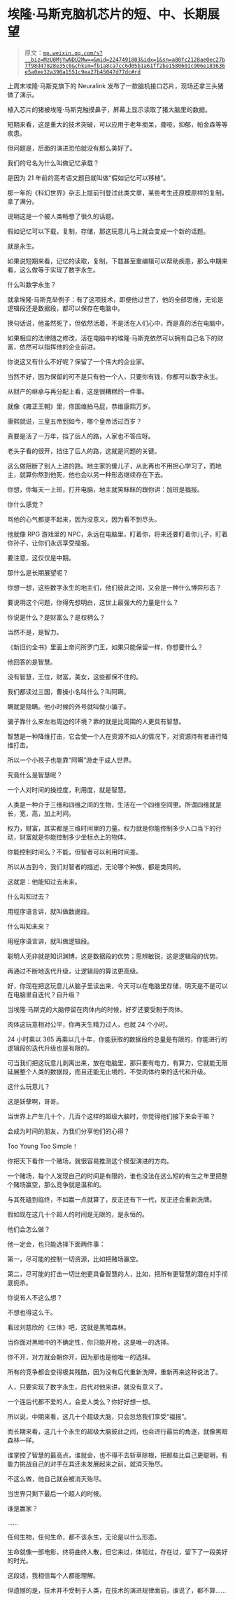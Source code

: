 # 埃隆·马斯克脑机芯片的短、中、长期展望

> 原文：[`mp.weixin.qq.com/s?__biz=MzU0MjYwNDU2Mw==&mid=2247491803&idx=1&sn=a80fc2128ae0ec27b7f98d47828e35c0&chksm=fb1a8ca7cc6d05b1a61ff2be1580601c906e183636e5a0ee32a390a1551c9ea27b45047d77dc#rd`](http://mp.weixin.qq.com/s?__biz=MzU0MjYwNDU2Mw==&mid=2247491803&idx=1&sn=a80fc2128ae0ec27b7f98d47828e35c0&chksm=fb1a8ca7cc6d05b1a61ff2be1580601c906e183636e5a0ee32a390a1551c9ea27b45047d77dc#rd)

上周末埃隆·马斯克旗下的 Neuralink 发布了一款脑机接口芯片，现场还拿三头猪做了演示。

植入芯片的猪被埃隆·马斯克触摸鼻子，屏幕上显示读取了猪大脑里的数据。

短期来看，这是重大的技术突破，可以应用于老年痴呆，聋哑，抑郁，帕金森等等疾患。

但问题是，后面的演进恐怕就没有那么美好了。 

我们的号名为什么叫做记忆承载？

是因为 21 年前的高考语文题目就叫做“假如记忆可以移植”。

那一年的《科幻世界》杂志上提前刊登过此类文章，某些考生还原模原样的复制，拿了满分。

说明这是一个被人类畅想了很久的话题。 

假如记忆可以下载，复制，存储，那这玩意儿马上就会变成一个新的话题。 

就是永生。

如果说短期来看，记忆的读取，复制，下载甚至重编辑可以帮助疾患，那么中期来看，这么做等于实现了数字永生。 

什么叫数字永生？ 

就拿埃隆·马斯克举例子：有了这项技术，即便他过世了，他的全部思维，无论是逻辑段还是数据段，都可以保存在电脑中。

换句话说，他虽然死了，但依然活着，不是活在人们心中，而是真的活在电脑中。

如果相应的法律随之修改，活在电脑中的埃隆·马斯克依然可以拥有自己名下的财富，依然可以指挥他的企业前进。

你说这又有什么不好呢？保留了一个伟大的企业家。

当然不好，因为保留的可不是只有他一个人，只要你有钱，你都可以数字永生。

从财产的继承与再分配上看，这是很糟糕的一件事。 

就像《雍正王朝》里，佟国维拍马屁，恭维康熙万岁。 

康熙就说，三皇五帝到如今，哪个皇帝活过百岁？

真要是活了一万年，挡了后人的路，人家也不答应呀。

老头子看的很开，挡住了后人的路，这就是问题的关键。 

这么做阻断了别人上进的路。地主家的傻儿子，从此再也不用担心学习了，而地主，就算你熬到他死，他也会以另一种形态继续存在下去。 

你想，你每天一上班，打开电脑，地主就笑眯眯的跟你讲：加班是福报。 

你什么感觉？

骂他的心气都提不起来，因为没意义，因为看不到尽头。

他就像 RPG 游戏里的 NPC，永远在电脑里，盯着你，将来还要盯着你儿子，盯着你孙子，让你们永远享受福报。 

要注意，这仅仅是中期。 

那什么是长期展望呢？ 

你想一想，这些数字永生的地主们，他们彼此之间，又会是一种什么博弈形态？

要说明这个问题，你得先想明白，这世上最强大的力量是什么？

你说是什么？是财富么？是权柄么？

当然不是，是智力。 

《新旧约全书》里面上帝问所罗门王，如果只能保留一样，你想要什么？

他回答的是智慧。

没有智慧，王位，财富，美女，这些都保不住的。 

我们都读过三国，曹操小名叫什么？叫阿瞒。

瞒就是隐瞒。他小时候的外号就叫做小骗子。

骗子靠什么来左右周边的环境？靠的就是比周围的人更具有智慧。

智慧是一种降维打击，它会使一个人在资源不如人的情况下，对资源持有者进行降维打击。

所以一个小孩子也能靠“阿瞒”游走于成人世界。

究竟什么是智慧呢？

一个人对时间的操控度，利用度，就是智慧。

人类是一种介于三维和四维之间的生物，生活在一个四维空间里。所谓四维就是长，宽，高，加上时间。

权力，财富，其实都是三维时间里的力量。权力就是你能控制多少人口当下的行动，财富就是你能控制多少坐标点上的物体。

你能控制时间么？不能，但智者可以利用时间差。

所以从古到今，我们对智者的描述，无论哪个种族，都是类同的。

这就是：他能知过去未来。

什么叫知过去？

用程序语言讲，就叫做数据段。

什么叫知未来？

用程序语言讲，就叫做逻辑段。 

聪明人无非就是知识渊博，这是数据段的优势；思辨敏锐，这是逻辑段的优势。

再通过不断地迭代升级，让逻辑段的算法更高级。

好，你现在把这玩意儿从脑子里读出来，今天可以在电脑里存储，明天是不是可以在电脑里自迭代？自升级？

当埃隆·马斯克的大脑停留在肉体内的时候，好歹还要受制于肉体。

肉体这玩意相对公平，你再天生精力过人，也就 24 个小时。

24 小时乘以 365 再乘以几十年，你能获取的数据段的总量是有限的，你能进行的逻辑段的迭代升级也是有限的。

可当我们把这玩意儿剥离出来，放在电脑里，那只要有电力，有算力，它就能无限延展整个人类的数据段，而且还能无止境的，不受肉体约束的迭代和升级。

这什么玩意儿？

这是妖孽啊，哥哥。

当世界上产生几十个，几百个这样的超级大脑时，你觉得他们接下来会干嘛？ 

会成为时间的朋友，为我们分享他们的心得？

Too Young Too Simple！

你把天下看作一个赌场，就很容易推测这个模型演进的方向。

一个赌场，每个人发现自己的时间是有限的，谁也没法在这么短的有生之年里把整个赌场赢空，那么竞争就是温和的。

与其死磕到临终，不如赢一点就算了，反正还有下一代，反正还会重新洗牌。

假如现在这几十个超人的时间是无限的，是永恒的。 

他们会怎么做？

他一定会，也只能选择下面两件事：

第一，尽可能的控制一切资源，比如把赌场赢空。

第二，尽可能的打击一切比他更具备智慧的人，比如，把所有更智慧的潜在对手彻底扼杀。

你说有人不这么想？

不想也得这么干。

看过刘慈欣的《三体》吧，这就是黑暗森林。

当你面对黑暗中的不确定性，你只能开枪，这是唯一的选择。 

你不开，对方就会朝你开，因为那也是他唯一的选择。

所有的竞争都会变得极其残酷，因为没有后代重新洗牌，重新再来这种说法了。

人，只要实现了数字永生，后代对他来讲，就没有意义了。

一个连后代都不爱的人，会爱人类么？你好好想一想。

所以说，中期来看，这几十个超级大脑，只会忽悠我们享受“福报”。

而长期来看，这几十个永生的超级大脑彼此之间，也会进行最后的角逐，就像黑暗森林一样。

谁掌控了智慧的最高点，谁就会，也不得不去斩草除根，把那些比自己更聪明，有能力挑战自己的对手在其还未发展起来之前，就消灭殆尽。

不这么做，他自己就会被消灭殆尽。

当世界只剩下最后一个超人的时候。

谁是赢家？

......

任何生物，任何生命，都不该永生，无论是以什么形态。

生命就像一部电影，终将曲终人散，但它来过，体验过，存在过，留下了一段美好的时光。

这段话，我相信每个人都能理解。

但遗憾的是，技术并不受制于人类，在技术的演进规律面前，谁说了，都不算......